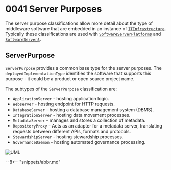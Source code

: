 <!-- SPDX-License-Identifier: CC-BY-4.0 -->
<!-- Copyright Contributors to the Egeria project. -->

# 0041 Server Purposes

The server purpose classifications allow more detail about the type of middleware software that are embedded in an instance of [`ITInfrastructure`](./types/0/0030-Hosts-and-Platforms).  Typically these classifications are used with [`SoftwareServerPlatform`s](./types/0/0037-Software-Server-Platforms) and [`SoftwareServer`s](./types/0/0040-Software-Servers).

## ServerPurpose

`ServerPurpose` provides a common base type for the server purposes.  The `deployedImplementationType` identifies the software that supports this purpose - it could be a product or open source project name.

The subtypes of the `ServerPurpose` classification are:

- `ApplicationServer` - hosting application logic.
- `Webserver` - hosting endpoint for HTTP requests.
- `DatabaseServer` - hosting a database management system (DBMS).
- `IntegrationServer` - hosting data movement processes.
- `MetadataServer` - manages and stores a collection of metadata.
- `RepositoryProxy` - Acts as an adapter for a metadata server, translating requests between different APIs, formats and protocols.
- `StewardshipServer` - hosting stewardship processes.
- `GovernanceDaemon` -  hosting automated governance processing.

![UML](0041-Server-Purpose.svg)


--8<-- "snippets/abbr.md"

